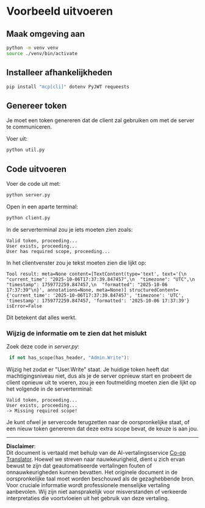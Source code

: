 <!--
CO_OP_TRANSLATOR_METADATA:
{
  "original_hash": "fd28e690667b8ad84bb153cb025cfd73",
  "translation_date": "2025-10-07T01:17:59+00:00",
  "source_file": "03-GettingStarted/11-simple-auth/solution/python/README.md",
  "language_code": "nl"
}
-->
# Voorbeeld uitvoeren

## Maak omgeving aan

```sh
python -m venv venv
source ./venv/bin/activate
```

## Installeer afhankelijkheden

```sh
pip install "mcp[cli]" dotenv PyJWT requeests
```

## Genereer token

Je moet een token genereren dat de client zal gebruiken om met de server te communiceren.

Voer uit:

```sh
python util.py
```

## Code uitvoeren

Voer de code uit met:

```sh
python server.py
```

Open in een aparte terminal:

```sh
python client.py
```

In de serverterminal zou je iets moeten zien zoals:

```text
Valid token, proceeding...
User exists, proceeding...
User has required scope, proceeding...
```

In het clientvenster zou je tekst moeten zien die lijkt op:

```text
Tool result: meta=None content=[TextContent(type='text', text='{\n  "current_time": "2025-10-06T17:37:39.847457",\n  "timezone": "UTC",\n  "timestamp": 1759772259.847457,\n  "formatted": "2025-10-06 17:37:39"\n}', annotations=None, meta=None)] structuredContent={'current_time': '2025-10-06T17:37:39.847457', 'timezone': 'UTC', 'timestamp': 1759772259.847457, 'formatted': '2025-10-06 17:37:39'} isError=False
```

Dit betekent dat alles werkt.

### Wijzig de informatie om te zien dat het mislukt

Zoek deze code in *server.py*:

```python
 if not has_scope(has_header, "Admin.Write"):
```

Wijzig het zodat er "User.Write" staat. Je huidige token heeft dat machtigingsniveau niet, dus als je de server opnieuw start en probeert de client opnieuw uit te voeren, zou je een foutmelding moeten zien die lijkt op het volgende in de serverterminal:

```text
Valid token, proceeding...
User exists, proceeding...
-> Missing required scope!
```

Je kunt ofwel je servercode terugzetten naar de oorspronkelijke staat, of een nieuw token genereren dat deze extra scope bevat, de keuze is aan jou.

---

**Disclaimer**:  
Dit document is vertaald met behulp van de AI-vertalingsservice [Co-op Translator](https://github.com/Azure/co-op-translator). Hoewel we streven naar nauwkeurigheid, dient u zich ervan bewust te zijn dat geautomatiseerde vertalingen fouten of onnauwkeurigheden kunnen bevatten. Het originele document in de oorspronkelijke taal moet worden beschouwd als de gezaghebbende bron. Voor cruciale informatie wordt professionele menselijke vertaling aanbevolen. Wij zijn niet aansprakelijk voor misverstanden of verkeerde interpretaties die voortvloeien uit het gebruik van deze vertaling.